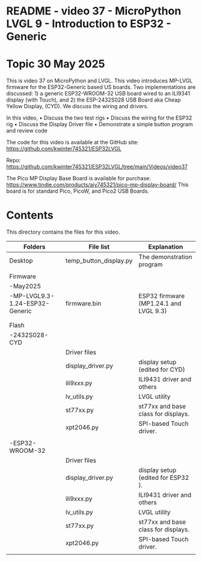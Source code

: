 # README - video 37 - MicroPython LVGL 9 - Introduction to ESP32 - Generic

# Topic 30 May 2025
This is video 37 on MicroPython and LVGL. This video introduces MP-LVGL firmware for the ESP32-Generic based US boards.  Two implementations are discussed: 1) a generic ESP32-WROOM-32 USB board wired to an ILI9341 display (with Touch), and 2) the ESP-2432S028 USB Board aka Cheap Yellow Display, (CYD). We discuss the wiring and drivers.

In this video,
    • Discuss the two test rigs
    • Discuss the wiring for the ESP32 rig
    • Discuss the Display Driver file
    • Demonstrate a simple button program and review code

The code for this video is available at the GitHub site:
https://github.com/kwinter745321/ESP32LVGL

Repo:
https://github.com/kwinter745321/ESP32LVGL/tree/main/Videos/video37

The Pico MP Display Base Board is available for purchase:
https://www.tindie.com/products/aiy745321/pico-mp-display-board/
This board is for standard Pico, PicoW, and Pico2 USB Boards.

# Contents
This directory contains the files for this video.  

| Folders | File list | Explanation |
|---------|-----------|-------------|
| Desktop   | temp_button_display.py | The demonstration program  |
|           |                      |                            |
| Firmware  |                      |                            |
| -May2025  |                      |                            |
| -MP-LVGL9.3-1.24-ESP32-Generic          |firmware.bin          |   ESP32 firmware  (MP1.24.1 and LVGL 9.3)  |
|           |                      |                                 |
|           |                      |                                 |
| Flash      |                      |                             |
| -2432S028-CYD          |                      |                              |
|           |Driver files          |  |
|           |   display_driver.py          | display setup (edited for CYD) |
|           |   ili9xxx.py  |  ILI9431 driver and others   |
|           |   lv_utils.py  |  LVGL utility   |
|           |   st77xx.py  |  st77xx and base class for displays.  |
|           |   xpt2046.py  |  SPI-based Touch driver.  |
|           |                      |                                                 |
| -ESP32-WROOM-32          |                      |                              |
|           |Driver files          |  |
|           |   display_driver.py          | display setup (edited for ESP32 ).
|           |   ili9xxx.py  |  ILI9431 driver and others   |
|           |   lv_utils.py  |  LVGL utility   |
|           |   st77xx.py  |  st77xx and base class for displays.  |
|           |   xpt2046.py  |  SPI-based Touch driver.  |
|           |                      |                                                 |
